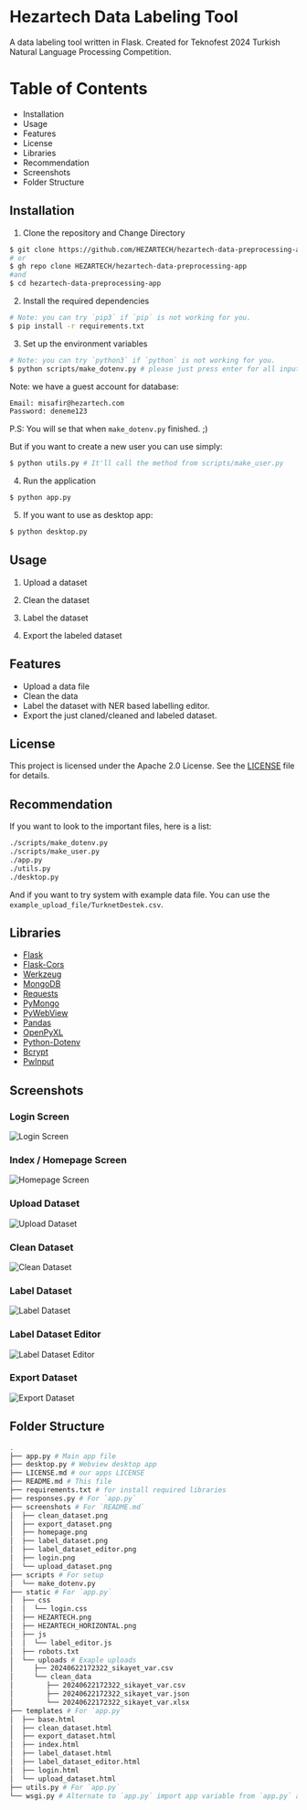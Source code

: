 # Hezartech Data Labeling Tool

A data labeling tool written in Flask.
Created for Teknofest 2024 Turkish Natural Language Processing Competition.

# Table of Contents

- Installation
- Usage
- Features
- License
- Libraries
- Recommendation
- Screenshots
- Folder Structure

## Installation

1. Clone the repository and Change Directory

```sh
$ git clone https://github.com/HEZARTECH/hezartech-data-preprocessing-app
# or
$ gh repo clone HEZARTECH/hezartech-data-preprocessing-app
#and
$ cd hezartech-data-preprocessing-app
```
2. Install the required dependencies

```sh
# Note: you can try `pip3` if `pip` is not working for you.
$ pip install -r requirements.txt
```

3. Set up the environment variables

```sh
# Note: you can try `python3` if `python` is not working for you.
$ python scripts/make_dotenv.py # please just press enter for all inputs
```

Note: we have a guest account for database:

```txt
Email: misafir@hezartech.com
Password: deneme123
```

P.S: You will se that when `make_dotenv.py` finished. ;)

But if you want to create a new user you can use simply:

```sh
$ python utils.py # It'll call the method from scripts/make_user.py
```

4. Run the application

```sh
$ python app.py
```

5. If you want to use as desktop app:

```sh
$ python desktop.py
```

## Usage

1. Upload a dataset

2. Clean the dataset

3. Label the dataset

4. Export the labeled dataset

## Features

- Upload a data file
- Clean the data
- Label the dataset with NER based labelling editor.
- Export the just claned/cleaned and labeled dataset.

## License

This project is licensed under the Apache 2.0 License. See the [LICENSE](https://github.com/HEZARTECH/hezartech-data-preprocessing-app/blob/main/LICENSE.md) file for details.

## Recommendation

If you want to look to the important files, here is a list:

```sh
./scripts/make_dotenv.py
./scripts/make_user.py
./app.py
./utils.py
./desktop.py
```

And if you want to try system with example data file.
You can use the `example_upload_file/TurknetDestek.csv`.

## Libraries

- [Flask](https://flask.palletsprojects.com/en/2.0.x/)
- [Flask-Cors](https://flask-cors.readthedocs.io/en/latest/)
- [Werkzeug](https://werkzeug.palletsprojects.com/en/2.0.x/)
- [MongoDB](https://www.mongodb.com/)
- [Requests](https://requests.readthedocs.io/en/latest/)
- [PyMongo](https://pymongo.readthedocs.io/en/stable/)
- [PyWebView](https://pywebview.flowrl.com/)
- [Pandas](https://pandas.pydata.org/)
- [OpenPyXL](https://openpyxl.readthedocs.io/en/stable/)
- [Python-Dotenv](https://pypi.org/project/python-dotenv/)
- [Bcrypt](https://pypi.org/project/bcrypt/)
- [PwInput](https://pypi.org/project/pwinput/)

## Screenshots

### Login Screen

![Login Screen](https://github.com/HEZARTECH/hezartech-data-preprocessing-app/blob/main/screenshots/login.png)

### Index / Homepage Screen

![Homepage Screen](https://github.com/HEZARTECH/hezartech-data-preprocessing-app/blob/main/screenshots/homepage.png)

### Upload Dataset

![Upload Dataset](https://github.com/HEZARTECH/hezartech-data-preprocessing-app/blob/main/screenshots/upload_dataset.png)

### Clean Dataset

![Clean Dataset](https://github.com/HEZARTECH/hezartech-data-preprocessing-app/blob/main/screenshots/clean_dataset.png)

### Label Dataset

![Label Dataset](https://github.com/HEZARTECH/hezartech-data-preprocessing-app/blob/main/screenshots/label_dataset.png)

### Label Dataset Editor

![Label Dataset Editor](https://github.com/HEZARTECH/hezartech-data-preprocessing-app/blob/main/screenshots/label_dataset_editor.png)

### Export Dataset

![Export Dataset](https://github.com/HEZARTECH/hezartech-data-preprocessing-app/blob/main/screenshots/export_dataset.png)


## Folder Structure
```sh
.
├── app.py # Main app file
├── desktop.py # Webview desktop app
├── LICENSE.md # our apps LICENSE
├── README.md # This file
├── requirements.txt # for install required libraries
├── responses.py # For `app.py`
├── screenshots # For `README.md`
│  ├── clean_dataset.png
│  ├── export_dataset.png
│  ├── homepage.png
│  ├── label_dataset.png
│  ├── label_dataset_editor.png
│  ├── login.png
│  └── upload_dataset.png
├── scripts # For setup
│  └── make_dotenv.py
├── static # For `app.py`
│  ├── css
│  │  └── login.css
│  ├── HEZARTECH.png
│  ├── HEZARTECH_HORIZONTAL.png
│  ├── js
│  │  └── label_editor.js
│  ├── robots.txt
│  └── uploads # Exaple uploads
│     ├── 20240622172322_sikayet_var.csv
│     └── clean_data
│        ├── 20240622172322_sikayet_var.csv
│        ├── 20240622172322_sikayet_var.json
│        └── 20240622172322_sikayet_var.xlsx
├── templates # For `app.py`
│  ├── base.html
│  ├── clean_dataset.html
│  ├── export_dataset.html
│  ├── index.html
│  ├── label_dataset.html
│  ├── label_dataset_editor.html
│  ├── login.html
│  └── upload_dataset.html
├── utils.py # For `app.py`
└── wsgi.py # Alternate to `app.py` import app variable from `app.py` and run the server.
```
